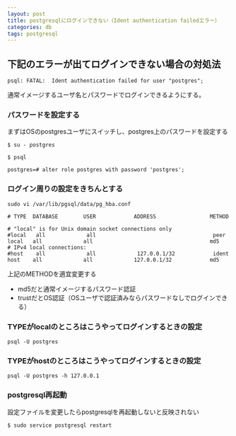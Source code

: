 ```yaml
---
layout: post
title: postgresqlにログインできない（Ident authentication failedエラー）
categories: db
tags: postgresql
---
```



## 下記のエラーが出てログインできない場合の対処法

```
psql: FATAL:  Ident authentication failed for user "postgres";
```

通常イメージするユーザ名とパスワードでログインできるようにする。

### パスワードを設定する

まずはOSのpostgresユーザにスイッチし、postgres上のパスワードを設定する

```
$ su - postgres
```

```
$ psql
```

```
postgres=# alter role postgres with password 'postgres';
```

### ログイン周りの設定をきちんとする

```
sudo vi /var/lib/pgsql/data/pg_hba.conf
```



```
# TYPE  DATABASE        USER            ADDRESS                 METHOD

# "local" is for Unix domain socket connections only
#local   all             all                                     peer
local   all             all                                     md5
# IPv4 local connections:
#host    all             all             127.0.0.1/32            ident
host    all             all             127.0.0.1/32            md5
```

上記のMETHODを適宜変更する

- md5だと通常イメージするパスワード認証
- trustだとOS認証（OSユーザで認証済みならパスワードなしでログインできる）

### TYPEがlocalのところはこうやってログインするときの設定

```
psql -U postgres
```

### TYPEがhostのところはこうやってログインするときの設定

```
psql -U postgres -h 127.0.0.1
```

### postgresql再起動

設定ファイルを変更したらpostgresqlを再起動しないと反映されない

```
$ sudo service postgresql restart
```



